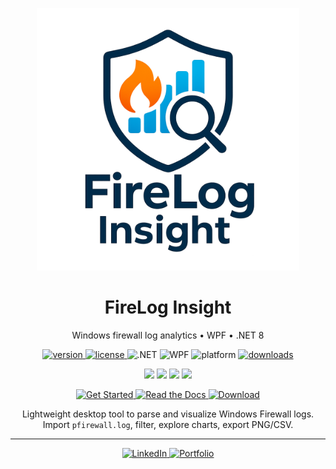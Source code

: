 <p align="center">
  <img src="docs/assets/logo.png" alt="FireLog Insight logo" width="420">
</p>

<h1 align="center">FireLog Insight</h1>

<p align="center">
  Windows firewall log analytics • WPF • .NET 8
</p>

<p align="center">
  <a href="https://github.com/<Rincodev>/<Firelog-Insight>/releases/latest">
    <img alt="version" src="https://img.shields.io/github/v/release/<Rincodev>/<Firelog-Insight>?label=version">
  </a>
  <a href="LICENSE">
    <img alt="license" src="https://img.shields.io/badge/license-MIT-blue">
  </a>
  <img alt=".NET" src="https://img.shields.io/badge/.NET-8.0-512BD4">
  <img alt="WPF" src="https://img.shields.io/badge/WPF-Desktop-5C2D91">
  <img alt="platform" src="https://img.shields.io/badge/Windows-10%2F11-informational">
  <a href="https://github.com/Rincodev/Firelog-Insight/releases">
    <img alt="downloads" src="https://img.shields.io/github/downloads/Rincodev/Firelog-Insight/total?label=downloads">
  </a>
</p>

<!-- Languages hub -->
<p align="center">
  <a href="docs/en/index.md"><img src="https://img.shields.io/badge/English-0A84FF?style=for-the-badge"></a>
  <a href="docs/ru/index.md"><img src="https://img.shields.io/badge/Русский-1F6FEB?style=for-the-badge"></a>
  <a href="docs/cs/index.md"><img src="https://img.shields.io/badge/Čeština-8E8CD8?style=for-the-badge"></a>
  <a href="docs/ua/index.md"><img src="https://img.shields.io/badge/Українська-FFD500?style=for-the-badge"></a>
</p>

<!-- Big CTAs -->
<p align="center">
  <a href="docs/en/index.md">
    <img src="https://img.shields.io/badge/Get%20Started-%F0%9F%9A%80-4CAF50?style=for-the-badge" alt="Get Started">
  </a>
  <a href="docs/en/index.md">
    <img src="https://img.shields.io/badge/Read%20the%20Docs-%F0%9F%93%98-1976D2?style=for-the-badge" alt="Read the Docs">
  </a>
  <a href="https://github.com/<owner>/<repo>/releases/latest">
    <img src="https://img.shields.io/badge/Download-%F0%9F%93%A6-FF9800?style=for-the-badge" alt="Download">
  </a>
</p>

<!-- Brief one-liner -->
<p align="center">
  Lightweight desktop tool to parse and visualize Windows Firewall logs. Import <code>pfirewall.log</code>, filter, explore charts, export PNG/CSV.
</p>

---

<!-- Personal links (edit as you like) -->
<p align="center">
  <a href="https://www.linkedin.com/in/bohdan-yatsenko-880a4831b/" target="_blank">
    <img alt="LinkedIn" src="https://img.shields.io/badge/LinkedIn-follow-0A66C2?style=for-the-badge&logo=linkedin&logoColor=white">
  </a>
  <a href="https://bohdan.admstore.cz/en/" target="_blank">
    <img alt="Portfolio" src="https://img.shields.io/badge/Portfolio-visit-111?style=for-the-badge&logo=globe&logoColor=white">
  </a>
</p>
